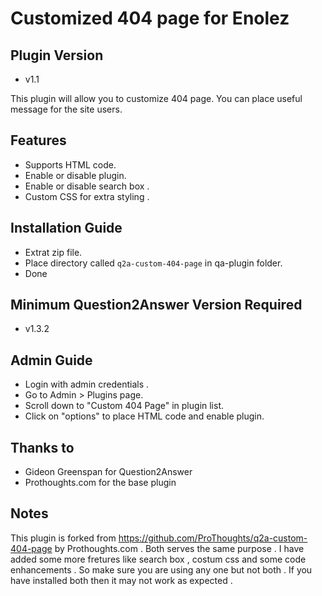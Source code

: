 Customized 404 page for Enolez
==============================

Plugin Version
--------------
- v1.1

This plugin will allow you to customize 404 page. You can place useful message for the site users. 

Features
--------
- Supports HTML code.
- Enable or disable plugin.
- Enable or disable search box .
- Custom CSS for extra styling .

Installation Guide
------------------
- Extrat zip file.
- Place directory called `q2a-custom-404-page` in qa-plugin folder.
- Done

Minimum Question2Answer Version Required
----------------------------------------
- v1.3.2

Admin Guide
-----------
- Login with admin credentials .
- Go to Admin > Plugins page.
- Scroll down to "Custom 404 Page" in plugin list.
- Click on "options" to place HTML code and enable plugin.

Thanks to
-----------
-  Gideon Greenspan for Question2Answer 
-  Prothoughts.com for the base plugin 

Notes 
-----------
This plugin is forked from https://github.com/ProThoughts/q2a-custom-404-page by Prothoughts.com . Both serves the same purpose . I have added some more fretures like search box , costum css and some code enhancements . So make sure you are using any one but not both . If you have installed both then it may not work as expected .  
